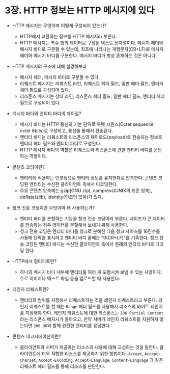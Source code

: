 # 3장. HTTP 정보는 HTTP 메시지에 있다

- HTTP 메시지는 무엇이며 어떻게 구성되어 있는가?

  - HTTP에서 교환하는 정보를 HTTP 메시지라 부른다.
  - HTTP 메시지는 복수 행의 데이터로 구성된 텍스트 문자열이다. 메시지 헤더와 메시지 바디로 구분할 수 있는데, 최초에 나타나는 개행문자(CR+LF)로 메시지 헤더와 메시지 바디를 구분한다. 메시지 바디가 항상 존재하는 것은 아니다.

- HTTP 메시지의 구조에 대해 설명해보라

  - 메시지 헤더, 메시지 바디로 구분할 수 있다.
  - 리퀘스트 메시지는 리퀘스트 라인, 리퀘스트 헤더 필드, 일반 헤더 필드, 엔티티 헤더 필드로 구성되어 있다.
  - 리스폰스 메시지는 상태 라인, 리스폰스 헤더 필드, 일반 헤더 필드, 엔티티 헤더 필드로 구성되어 있다.

- 메시지 바디와 엔티티 바디의 차이점?

  - 메시지 바디는 HTTP 통신의 기본 단위로 옥텟 시퀀스(Octet sequence, octet 8bits)로 구성되고, 통신을 통해서 전송된다.
  - 엔티티 바디는 리퀘스트와 리스폰스의 페이로드(payload)로 전송되는 정보로 엔티티 헤더 필드와 엔티티 파디로 구성된다.
  - HTTP 메시지 바디의 역할은 리퀘스트와 리스폰스에 관한 엔티티 바디를 운반하는 역할이다.

- 콘텐츠 코딩이란?

  - 엔티티에 적용하는 인코딩으로 엔티티 정보를 유지한채로 압축한다. 콘텐츠 코딩된 엔티티는 수신한 클라이언트 측에서 디코딩한다.
  - 주요 콘텐츠 압축에는 gzip(GNU zip), compress(UNIX의 표준 압축), deflate(zlib), identity(인코딩 없음)가 있다.

- 청크 전송 코딩이란 무엇이며 왜 사용하는가?

  - 엔티티 바디를 분할하는 기능을 청크 전송 코딩이라 부른다. 사이즈가 큰 데이터를 전송하는 경우 데이터를 분할해서 보내기 위해 사용한다.
  - 청크 전송 코딩은 엔티티 바디를 청크로 분해한 다음 청크 사이즈를 16진수를 사용해 단락을 표시하고 엔티티 바디 끝에는 "0(CR+LF)"를 기록한다. 청크 전송 코딩된 엔티티 바디는 수신한 클라이언트 측에서 원래의 엔티티 바디로 디코딩 한다.

- HTTP에서 멀티파트란?

  - 하나의 메시지 바디 내부에 엔티티를 여러 개 포함시켜 보낼 수 있는 사양이다. 주로 이미지나 텍스트 파일 등을 업로드할 때 사용한다.

- 레인지 리퀘스트란?

  - 엔티티의 범위를 지정해서 리퀘스트하는 것을 레인지 리퀘스트라고 부른다. 레인지 리퀘스트를 할 때는 `Range` 헤더 필드를 사용해서 리소스의 바이트 레인지를 지정해야 한다. 레인지 리퀘스트에 대한 리스폰스는 `206 Partial Content`라는 리스폰스 메지시가 돌아오고, 만약 서버가 레인지 리퀘스트를 지원하지 않는다면 `200 OK`와 함께 완전한 엔티티를 응답한다.

- 콘텐츠 네고시에이션이란?
  - 클라이언트와 서버가 제공하는 리소스의 내용에 대해 교섭하는 것을 말한다. 클라이언트에 더욱 적합한 리소스를 제공하기 위한 방법이다. `Accept`, `Accept-Charset`, `Accept-Encoding`, `Accept-Language`, `Content-Language` 과 같은 리퀘스트 헤더 필드를 통해 리소스를 판단한다.
